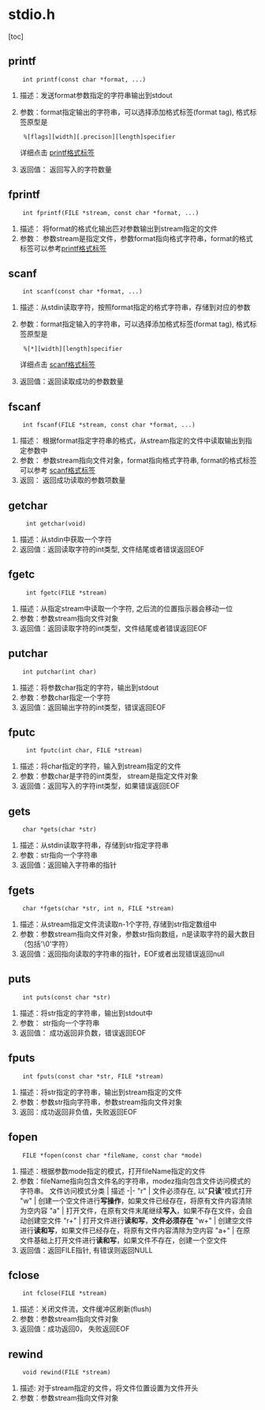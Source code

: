 # stdio.h
[toc]
 
## printf
        int printf(const char *format, ...)
1. 描述：发送format参数指定的字符串输出到stdout
2. 参数：format指定输出的字符串，可以选择添加格式标签(format tag), 格式标签原型是

        %[flags][width][.precison][length]specifier

    详细点击 [printf格式标签][format tag]
3. 返回值： 返回写入的字符数量

## fprintf
        int fprintf(FILE *stream, const char *format, ...)
1. 描述： 将format的格式化输出匹对参数输出到stream指定的文件
2. 参数： 参数stream是指定文件，参数format指向格式字符串，format的格式标签可以参考[printf格式标签][format tag]

## scanf
        int scanf(const char *format, ...)
1. 描述：从stdin读取字符，按照format指定的格式字符串，存储到对应的参数
2. 参数：format指定输入的字符串，可以选择添加格式标签(format tag), 格式标签原型是

        %[*][width][length]specifier

    详细点击 [scanf格式标签][format tag2]
3. 返回值：返回读取成功的参数数量

## fscanf
        int fscanf(FILE *stream, const char *format, ...)
1. 描述： 根据format指定字符串的格式，从stream指定的文件中读取输出到指定参数中
2. 参数： 参数stream指向文件对象，format指向格式字符串, format的格式标签可以参考 [scanf格式标签][format tag2]
3. 返回： 返回成功读取的参数项数量

## getchar
         int getchar(void)
1. 描述：从stdin中获取一个字符
2. 返回值：返回读取字符的int类型, 文件结尾或者错误返回EOF

## fgetc
         int fgetc(FILE *stream)
1. 描述：从指定stream中读取一个字符, 之后流的位置指示器会移动一位
2. 参数：参数stream指向文件对象
3. 返回值：返回读取字符的int类型，文件结尾或者错误返回EOF

## putchar
        int putchar(int char)
1. 描述：将参数char指定的字符，输出到stdout
2. 参数：参数char指定一个字符
3. 返回值：返回输出字符的int类型，错误返回EOF

## fputc
         int fputc(int char, FILE *stream)
1.  描述：将char指定的字符，输入到stream指定的文件
2.  参数：参数char是字符的int类型， stream是指定文件对象
3.  返回值：返回写入的字符int类型，如果错误返回EOF

## gets
        char *gets(char *str)
1. 描述：从stdin读取字符串，存储到str指定字符串
2. 参数：str指向一个字符串 
3. 返回值：返回输入字符串的指针


## fgets
        char *fgets(char *str, int n, FILE *stream) 
1. 描述：从stream指定文件流读取n-1个字符, 存储到str指定数组中
2. 参数：参数stream指向文件对象，参数str指向数组，n是读取字符的最大数目（包括'\0'字符）
3. 返回值：返回指向读取的字符串的指针，EOF或者出现错误返回null

## puts
        int puts(const char *str)
1. 描述：将str指定的字符串，输出到stdout中
2. 参数： str指向一个字符串
3. 返回值： 成功返回非负数，错误返回EOF

## fputs
        int fputs(const char *str, FILE *stream)
1. 描述：将str指定的字符串，输出到stream指定的文件
2. 参数：参数str指向字符串，参数stream指向文件对象
3. 返回：成功返回非负值，失败返回EOF


## fopen
        FILE *fopen(const char *fileName, const char *mode)
1. 描述：根据参数mode指定的模式，打开fileName指定的文件
2. 参数：fileName指向包含文件名的字符串，modez指向包含文件访问模式的字符串。
    文件访问模式分类 | 描述
    -|-
    "r"             | 文件必须存在, 以”**只读**“模式打开
    "w"             | 创建一个空文件进行**写操作**，如果文件已经存在，将原有文件内容清除为空内容
    "a"             | 打开文件，在原有文件末尾继续**写入**，如果不存在文件，会自动创建空文件
    "r+"            | 打开文件进行**读和写**，**文件必须存在**
    "w+"            | 创建空文件进行**读和写**，如果文件已经存在，将原有文件内容清除为空内容
    "a+"            | 在原文件基础上打开文件进行**读和写**，如果文件不存在，创建一个空文件
3. 返回值：返回FILE指针, 有错误则返回NULL

## fclose
        int fclose(FILE *stream)
1. 描述：关闭文件流，文件缓冲区刷新(flush)
2. 参数：参数stream指向文件对象
3. 返回值：成功返回0， 失败返回EOF

## rewind
        void rewind(FILE *stream)
1. 描述: 对于stream指定的文件，将文件位置设置为文件开头
2. 参数：参数stream指向文件对象

[format tag]: http://note.youdao.com/noteshare?id=1a707b06cb6a2d459c5f061622a81767&sub=3C545D758E0843DD888DB0C01EF07093
[format tag2]: http://note.youdao.com/noteshare?id=ad9ee953bbe7d1c857999f951375246f&sub=2D7B2BE023A547EABF765CFD4C9C4DF6

